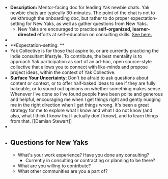 - **Description:** Mentor-facing doc for leading Yak newbie chats. Yak newbie chats are typically 30-minutes. The point of the chat is not to walkthrough the onboarding doc, but rather to do proper expectation-setting for New Yaks, as well as gather questions from New Yaks.
    - New Yaks are encouraged to practice **self-organized, learner-directed** efforts at self-education on consulting skills. [See here.](https://discordapp.com/channels/692111190851059762/692111190851059766/709465453642383421)
- 
- **Expectation-setting: **
- Yak Collective is for those that aspire to, or are currently practicing the indie consultant lifestyle. To contribute, the best mentality is to approach Yak participation as sort of an ad-hoc, open source-style collective that allows you to connect with like-minds and propose project ideas, within the context of Yak Collective.
- **Surface Your Uncertainty**: Don't be afraid to ask questions about content or context, or to offer half-baked ideas to see if they are fully bakeable, or to sound out opinions on whether something makes sense. Whenever I've done so I've found people have been polite and generous and helpful, encouraging me when I get things right and gently nudging me in the right direction when I get things wrong. It's been a great strategy for me to explore what I know and what I do not know (and also, what I think I know that I actually don't know), and to learn things from that. [[Damian Stewart]]
- 
- ## **Questions for New Yaks**
    - What's your work experience? Have you done any consulting? 
        - Currently in consulting or contracting or planning to be there?
    - What are you willing to contribute?
    - What other communities are you a part of?
